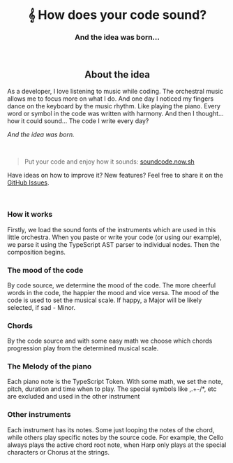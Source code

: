 <h1 align="center" style="border-bottom: none;">𝄞 How does your code sound?</h1>

<h3 align="center">And the idea was born...</h3>

<br />

<h2 align="center">About the idea</h2>

As a developer, I love listening to music while coding. The orchestral music allows me to focus more on what I do. And one day I noticed my fingers dance on the keyboard by the music rhythm. Like playing the piano. Every word or symbol in the code was written with harmony. And then I thought... how it could sound... The code I write every day?

_And the idea was born._

<br />

> Put your code and enjoy how it sounds: [soundcode.now.sh](https://soundcode.now.sh/)

Have ideas on how to improve it? New features? Feel free to share it on the [GitHub Issues](https://github.com/epranka/soundcode/issues).

<br />

<h3>How it works</h3>

Firstly, we load the sound fonts of the instruments which are used in this little orchestra. When you paste or write your code (or using our example), we parse it using the TypeScript AST parser to individual nodes. Then the composition begins.

<h3>The mood of the code</h3>
By code source, we determine the mood of the code. The more cheerful words in the code, the happier the mood and vice versa. The mood of the code is used to set the musical scale. If happy, a Major will be likely selected, if sad - Minor.

<h3>Chords</h3>
By the code source and with some easy math we choose which chords progression play from the determined musical scale.

<h3>The Melody of the piano</h3>
Each piano note is the TypeScript Token. With some math, we set the note, pitch, duration and time when to play. The special symbols like ,.+-/*, etc are excluded and used in the other instrument

<h3>Other instruments</h3>
Each instrument has its notes. Some just looping the notes of the chord, while others play specific notes by the source code. For example, the Cello always plays the active chord root note, when Harp only plays at the special characters or Chorus at the strings.
